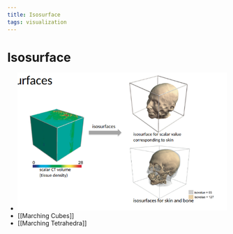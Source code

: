 ```yaml
---
title: Isosurface
tags: visualization
---
```


# Isosurface
- ![im](assets/Pasted%20Image%2020220417235824.png)
- [[Marching Cubes]]
- [[Marching Tetrahedra]]






































































